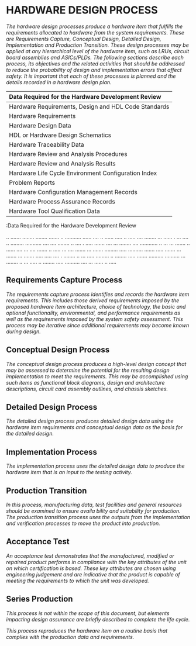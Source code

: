 # HARDWARE DESIGN PROCESS

*The hardware design processes produce a hardware item that fulfills the requirements allocated to hardware from the system requirements. These are Requirements Capture, Conceptual Design, Detailed Design, Implementation and Production Transition. These design processes may be applied at any hierarchical level of the hardware item, such as LRUs, circuit board assemblies and ASICs/PLDs. The following sections describe each process, its objectives and the related activities that should be addressed to reduce the probability of design and implementation errors that affect safety. It is important that each of these processes is planned and the details recorded in a hardware design plan.*

| Data Required for the Hardware Development Review    |
|:-----------------------------------------------------|
| Hardware Requirements, Design and HDL Code Standards |
| Hardware Requirements                                |
| Hardware Design Data                                 |
| HDL or Hardware Design Schematics                    |
| Hardware Traceability Data                           |
| Hardware Review and Analysis Procedures              |
| Hardware Review and Analysis Results                 |
| Hardware Life Cycle Environment Configuration Index  |
| Problem Reports                                      |
| Hardware Configuration Management Records            |
| Hardware Process Assurance Records                   |
| Hardware Tool Qualification Data                     |
:Data Required for the Hardware Development Review

.. ....... ........ ........ ....... .. ........... ...... .... .. ...... ..... .. ..... .... ........ ... ...... . ... .... .. ......... ........... .... .... ........ .. .... . ..... ....... .... ... ........ .... ............ .. ... ... ....... .. ...... .... ... .... ....... .. ..... ... .... ....... ... ....... ......... ..... .......... ....... ..... ....... ... ....... ... ....... ..... ..... .... . ........ .. ... ..... ......... .. ........ ..... ....... .......... .......... ... ........ .. ... ..... .. ........ ..... .......... .... ... ...... .. .....

## Requirements Capture Process

*The requirements capture process identifies and records the hardware item requirements. This includes those derived requirements imposed by the proposed hardware item architecture, choice of technology, the basic and optional functionality, environmental, and performance requirements as well as the requirements imposed by the system safety assessment. This process may be iterative since additional requirements may become known during design.*

## Conceptual Design Process

*The conceptual design process produces a high-level design concept that may be assessed to determine the potential for the resulting design implementation to meet the requirements. This may be accomplished using such items as functional block diagrams, design and architecture descriptions, circuit card assembly outlines, and chassis sketches.*

## Detailed Design Process

*The detailed design process produces detailed design data using the hardware item requirements and conceptual design data as the basis for the detailed design.*

## Implementation Process

*The implementation process uses the detailed design data to produce the hardware item
that is an input to the testing activity.*

## Production Transition

*In this process, manufacturing data, test facilities and general resources should be examined to ensure availa bility and suitability for production. The production transition process uses the outputs from the implementation and verification processes to move the product into production.*

## Acceptance Test

*An acceptance test demonstrates that the manufactured, modified or repaired product performs in compliance with the key attributes of the unit on which certification is based. These key attributes are chosen using engineering judgement and are indicative that the product is capable of meeting the requirements to which the unit was developed.*

## Series Production

*This process is not within the scope of this document, but elements impacting design assurance are briefly described to complete the life cycle.*

*This process reproduces the hardware item on a routine basis that complies with the production data and requirements.*
